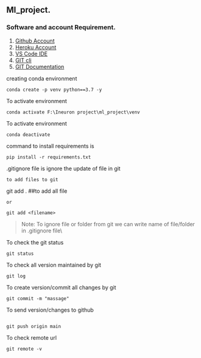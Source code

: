 ## Ml_project.
### Software and account Requirement.

1. [Github Account](https://git.com)
2. [Heroku Account](https://dashboard.heroku.com/login)
3. [VS Code IDE](https://code.visualstudio.com/download)
4. [GIT cli](https://git-scm.com/download)
5. [GIT  Documentation](https://git-scm.com/docs/gittutorial)

creating conda environment
```
conda create -p venv python==3.7 -y
```

To activate environment
```
conda activate F:\Ineuron project\ml_project\venv
```

To activate environment
```
conda deactivate
```
command to install requirements is
``` 
pip install -r requirements.txt
```
.gitignore file is ignore the update of file in git
```
to add files to git 
```
git add . ##to add all file
```
or

git add <filename>
```
> Note: To ignore file or folder from git we can write name of file/folder in .gitignore file\

To check the git status 
```
git status
```
To check all version maintained by git 
```
git log
```
To create version/commit all changes by git
```
git commit -m "massage"
```
To  send version/changes to github
```

git push origin main
```

To check remote url
```
git remote -v
```
